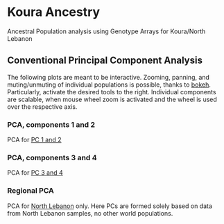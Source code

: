 # Koura Ancestry
Ancestral Population analysis using Genotype Arrays for Koura/North Lebanon

## Conventional Principal Component Analysis
The following plots are meant to be interactive. Zooming, panning, and muting/unmuting of individual populations is possible, thanks to [bokeh](https://bokeh.org/).
Particularly, activate the desired tools to the right. Individual components are scalable, when mouse wheel zoom is activated and the wheel is used over the respective axis.
### PCA, components 1 and 2

PCA for [PC 1 and 2](https://henschellab.github.io/kourapca/Koura_GreekSet4_PC12a.html)

### PCA, components 3 and 4

PCA for [PC 3 and 4](https://henschellab.github.io/kourapca/Koura_GreekSet4_PC12a.html)

### Regional PCA 
PCA for [North Lebanon](https://henschellab.github.io/kourapca/kouraOnly.html) only. Here
PCs are formed solely based on data from North Lebanon samples, no other world populations.
